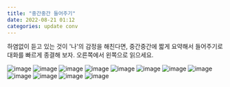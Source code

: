 ```yaml
---
title: "중간중간 들어주기"
date: 2022-08-21 01:12
categories: update conv
---
```


하염없이 듣고 있는 것이 '나'의 감정을 해친다면, 중간중간에 짧게 요약해서 들어주기로 대화를 빠르게 종결해 보자.
오른쪽에서 왼쪽으로 읽으세요.

![image](http://zipnumsa.github.io/media/short/01.jpg)
![image](http://zipnumsa.github.io/media/short/05.jpg)
![image](http://zipnumsa.github.io/media/short/06.jpg)
![image](http://zipnumsa.github.io/media/short/07.jpg)
![image](http://zipnumsa.github.io/media/short/08.jpg)
![image](http://zipnumsa.github.io/media/short/09.jpg)
![image](http://zipnumsa.github.io/media/short/10.jpg)
![image](http://zipnumsa.github.io/media/short/11.jpg)
![image](http://zipnumsa.github.io/media/short/12.jpg)
![image](http://zipnumsa.github.io/media/short/13.jpg)
![image](http://zipnumsa.github.io/media/short/14.jpg)
![image](http://zipnumsa.github.io/media/short/15.jpg)

